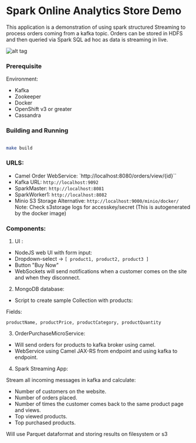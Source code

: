 # Spark Online Analytics Store Demo

This application is a demonstration of using spark structured Streaming to
process orders coming from a kafka topic. Orders can be stored in HDFS and then
queried via Spark SQL ad hoc as data is streaming in live.

![alt tag](https://raw.githubusercontent.com/zmhassan/streaming-online-analytics-demo/master/imgs/Streaming-Online-Store-Demo.jpg?token=ABNf_5SaA5ispEpPrWaVejsm4fjsd2bXks5ZnIsowA%3D%3D)


### Prerequisite

Environment:
* Kafka
* Zookeeper
* Docker
* OpenShift v3 or greater
* Cassandra


### Building and  Running


```bash

make build

```

### URLS:

- Camel Order WebService:  `http://localhost:8080/orders/view/{id}``
- Kafka URL: `http://localhost:9092`
- SparkMaster: `http://localhost:8081`
- SparkWorker1: `http://localhost:8082`
- Minio S3 Storage Alternative: `http://localhost:9000/minio/docker/`
Note: Check s3storage logs for accesskey/secret (This is autogenerated by the docker image)

### Components:
1) UI :

- NodeJS web UI with form input:
- Dropdown-select -> `[ product1, product2, product3 ]`
- Button "Buy Now"
- WebSockets will send notifications when a customer comes on the site and when they disconnect.

2) MongoDB database:

- Script to create sample Collection with products:

Fields:
```
productName, productPrice, productCategory, productQuantity
```
3) OrderPurchaseMicroService:

- Will send orders for products to kafka broker using camel.
- WebService using Camel JAX-RS from endpoint and using kafka to endpoint.

4) Spark Streaming App:

Stream all incoming messages in kafka and calculate:

- Number of customers on the website.
- Number of orders placed.
- Number of times the customer comes back to the same product page and views.
- Top viewed products.
- Top purchased products.

Will use Parquet dataformat and storing results on filesystem or s3

